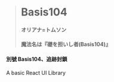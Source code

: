 ># Basis104
>#### オリアナ=トムソン
>#### 魔法名は『礎を担いし者(Basis104)』

#### 別號	Basis104、追跡封鎖

A basic React UI Library

